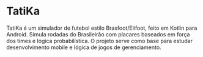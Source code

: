 # TatiKa
TatiKa é um simulador de futebol estilo Brasfoot/Elifoot, feito em Kotlin para Android. Simula rodadas do Brasileirão com placares baseados em força dos times e lógica probabilística. O projeto serve como base para estudar desenvolvimento mobile e lógica de jogos de gerenciamento.

